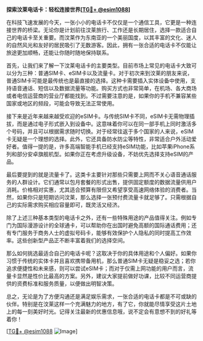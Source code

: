 **探索汶莱电话卡：轻松连接世界[[TG💪+ @esim1088](https://t.me/s/esim1088)]**

在科技飞速发展的今天，一张小小的电话卡不仅仅是一个通信工具，它更是一种连接世界的桥梁。无论你是计划前往汶莱旅行、工作还是长期居住，选择一款适合自己的电话卡至关重要。而汶莱作为东南亚的一个美丽国度，以其丰富的文化、迷人的自然风光和友好的居民吸引了无数游客。因此，拥有一张合适的电话卡不仅能让旅途更加顺畅，还能让你随时随地保持联系。

首先，让我们来了解一下汶莱电话卡的主要类型。目前市场上常见的电话卡大致可以分为三种：普通SIM卡、eSIM卡以及流量卡。对于初次来到汶莱的朋友来说，普通SIM卡可能是最传统也是最直接的选择。这种卡需要插入实体设备中使用，支持语音通话、短信以及数据流量等功能。购买方式也非常简单，在机场、各大商场或者电信运营商的营业厅都能找到。不过需要注意的是，如果你的手机不兼容某些国家或地区的频段，可能会导致无法正常使用。

接下来是近年来越来越受欢迎的eSIM卡。与传统SIM卡不同，eSIM卡无需物理插拔，而是通过电子形式嵌入到设备中。这意味着你可以在同一部手机上同时激活多个号码，并且可以根据需求随时切换。对于经常往返于多个国家的人来说，eSIM卡无疑是一个理想的选择。此外，它还具备防水防尘等特性，非常适合户外活动爱好者。值得一提的是，许多高端智能手机已经支持eSIM功能，比如苹果iPhone系列和部分安卓旗舰机型。如果你正在考虑升级设备，不妨优先选择支持eSIM的产品。

最后要提到的就是流量卡了。这类卡主要针对那些只需要上网而不关心语音通话服务的人群设计。它们通常以包月套餐的形式出售，提供固定额度的数据流量供用户消耗。价格相对实惠，尤其适合预算有限但又希望享受高速网络体验的消费者。当然，如果你只是短期访问汶莱，那么选择一张预付费流量卡就足够了。只需根据自己的实际需求购买相应容量即可，既灵活又经济。

除了上述三种基本类型的电话卡之外，还有一些特殊用途的产品值得关注。例如专门为国际漫游设计的全球通卡，可以帮助你在出国时避免高额的国际通话费用；还有专门服务于商务人士的虚拟号码卡，能够有效保护个人隐私的同时提高工作效率。这些创新型产品正不断丰富着我们的选择空间。

那么如何挑选最适合自己的电话卡呢？这取决于你的具体用途和个人偏好。如果你习惯于传统的实体卡并且喜欢携带备用机，那么普通SIM卡无疑是稳妥之选；若你追求便捷性和未来感，则可以尝试eSIM卡；而对于仅需上网功能的用户而言，流量卡显然是性价比最高的方案。另外，建议大家提前做好功课，比较不同运营商提供的资费标准和服务质量，以便做出明智决策。

总之，无论是为了方便沟通还是满足娱乐需求，一张合适的电话卡都是不可或缺的伙伴。特别是在汶莱这样一个充满魅力的地方，有了它，你就能尽情享受这片土地上的每一刻美好时光。记得关注最新的优惠信息哦，说不定会有意想不到的好礼等着你！

[[TG💪+ @esim1088](https://t.me/s/esim1088) ![Image](https://i.postimg.cc/4NQfJmqS/Snipaste-2025-05-13-00-14-12.png)]